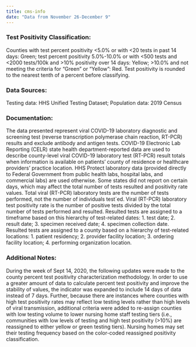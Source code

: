 ```yaml
---
title: cms-info
date: "Data from November 26-December 9"
---
```


### Test Positivity Classification: 
Counties with test percent positivity <5.0% or with <20 tests in past 14 days: Green; test percent positivity 5.0%-10.0% or with <500 tests and <2000 tests/100k and >10% positivity over 14 days: Yellow; >10.0% and not meeting the criteria for “Green” or “Yellow”: Red. Test positivity is rounded to the nearest tenth of a percent before classifying.

### Data Sources:
Testing data: HHS Unified Testing Dataset; Population data: 2019 Census

### Documentation:
The data presented represent viral COVID-19 laboratory diagnostic and screening test (reverse transcription polymerase chain reaction, RT-PCR) results and exclude antibody and antigen tests. COVID-19 Electronic Lab Reporting (CELR) state health department-reported data are used to describe county-level viral COVID-19 laboratory test (RT-PCR) result totals when information is available on patients’ county of residence or healthcare providers’ practice location. HHS Protect laboratory data (provided directly to Federal Government from public health labs, hospital labs, and commercial labs) are used otherwise. Some states did not report on certain days, which may affect the total number of tests resulted and positivity rate values. Total viral (RT-PCR) laboratory tests are the number of tests performed, not the number of individuals test`ed. Viral (RT-PCR) laboratory test positivity rate is the number of positive tests divided by the total number of tests performed and resulted. Resulted tests are assigned to a timeframe based on this hierarchy of test-related dates: 1. test date; 2. result date; 3. specimen received date; 4. specimen collection date. Resulted tests are assigned to a county based on a hierarchy of test-related locations: 1. patient residency; 2. provider facility location; 3. ordering facility location; 4. performing organization location.

### Additional Notes:
During the week of Sept 14, 2020, the following updates were made to the county percent test positivity characterization methodology. In order to use a greater amount of data to calculate percent test positivity and improve the stability of values, the indicator was expanded to include 14 days of data instead of 7 days. Further, because there are instances where counties with high test positivity rates may reflect low testing levels rather than high levels of viral transmission, additional criteria were added to re-assign counties with low testing volume to lower nursing home staff testing tiers (i.e., communities with low levels of testing and high test positivity (>10%) are reassigned to either yellow or green testing tiers). Nursing homes may set their testing frequency based on the color-coded reassigned positivity classification.